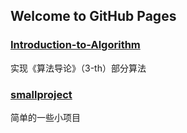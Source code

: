 ## Welcome to GitHub Pages

### [Introduction-to-Algorithm](https://github.com/xuelang-wang/Introduction-to-Algorithms)

  实现《算法导论》（3-th）部分算法

### [smallproject](https://github.com/xuelang-wang/smallproject)

 简单的一些小项目